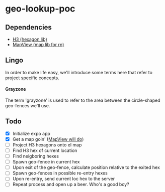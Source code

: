 # geo-lookup-poc

## Dependencies
- [H3 (hexagon lib)](https://eng.uber.com/h3/)
- [MapView (map lib for rn)](https://docs.expo.io/versions/latest/sdk/map-view) 

## Lingo
In order to make life easy, we'll introduce some terms here that refer to project specific concepts.

#### Grayzone
The term 'grayzone' is used to refer to the area between the circle-shaped geo-fences we'll use.


## Todo
- [x] Initialize expo app
- [x] Get a map goin' ([MapView will do](https://docs.expo.io/versions/latest/sdk/map-view/))
- [ ] Project H3 hexagons onto el map
- [ ] Find H3 hex of current location
- [ ] Find neigboring hexes
- [ ] Spawn geo-fence in current hex
- [ ] Upon exit of the geo-fence, calculate position relative to the exited hex
- [ ] Spawn geo-fences in possible re-entry hexes
- [ ] Upon re-entry, send current loc hex to the server
- [ ] Repeat process and open up a beer. Who's a good boy?
